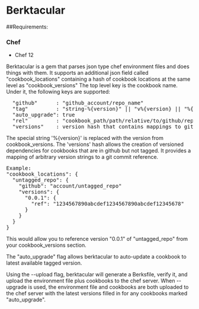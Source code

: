 Berktacular
===========

##Requirements:

### Chef
- Chef 12

Berktacular is a gem that parses json type chef environment files and does things with them.
It supports an additional json field called "cookbook_locations" containing a hash of cookbook locations at the same level as "cookbook_versions"
The top level key is the cookbook name.  Under it, the following keys are supported:
<pre>
  "github"      : "github_account/repo_name"
  "tag"         : "string-%{version}" || "v%{version} || "%{version}
  "auto_upgrade": true
  "rel"         : "cookbook_path/path/relative/to/github/repo"
  "versions"    : version hash that contains mappings to github commit refs.  see below.
</pre>

The special string '%{version}' is replaced with the version from cookbook_versions.
The 'versions' hash allows the creation of versioned dependencies for cookbooks that are in github but not tagged.  It provides a mapping of arbitrary version strings to a git commit reference.
<pre>
Example:
"cookbook_locations": {
  "untagged_repo": {
    "github": "account/untagged_repo"
    "versions": {
      "0.0.1": {
        "ref": "1234567890abcdef1234567890abcdef12345678"
      }
    }
  }
}
</pre>
This would allow you to reference version "0.0.1" of "untagged_repo" from your cookbook_versions section.

The "auto_upgrade" flag allows berktacular to auto-update a cookbook to latest available tagged version.

Using the --upload flag, berktacular will generate a Berksfile, verify it, and upload the environment file plus cookbooks to the chef server.
When --upgrade is used, the environment file and cookbooks are both uploaded to the chef server with the latest versions filled in for any cookbooks marked "auto_upgrade".

